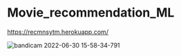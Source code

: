 # Movie_recommendation_ML
https://recmnsytm.herokuapp.com/

![bandicam 2022-06-30 15-58-34-791](https://user-images.githubusercontent.com/100037960/176651034-12d8b1e0-7ff1-48e8-9312-3daad6930607.jpg)

